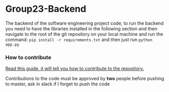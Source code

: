 
# Group23-Backend

The backend of the software engineering project code, to run the backend you need to have the libraries installed in the following section and then navigate to the root of the git repository on your local machine and run the command: `pip install -r requirements.txt` and then just run `python app.py`


### How to contribute

[Read this guide, it will tell you how to contribute to the repository.](https://github.com/firstcontributions/first-contributions/blob/master/README.md)

Contributions to the code must be approved by **two** people before pushing to master, ask in slack if I forget to push the code